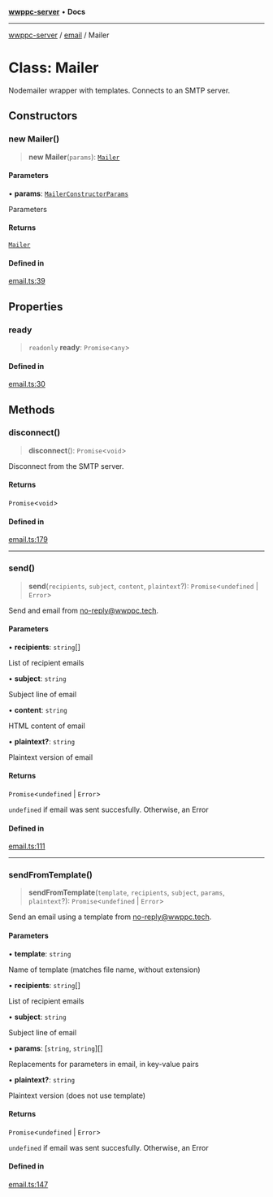 [**wwppc-server**](../../README.md) • **Docs**

***

[wwppc-server](../../modules.md) / [email](../README.md) / Mailer

# Class: Mailer

Nodemailer wrapper with templates. Connects to an SMTP server.

## Constructors

### new Mailer()

> **new Mailer**(`params`): [`Mailer`](Mailer.md)

#### Parameters

• **params**: [`MailerConstructorParams`](../interfaces/MailerConstructorParams.md)

Parameters

#### Returns

[`Mailer`](Mailer.md)

#### Defined in

[email.ts:39](https://github.com/WWPPC/WWPPC-server/blob/ed9c7da6b6decb294863e396def82e9a8d81b105/src/email.ts#L39)

## Properties

### ready

> `readonly` **ready**: `Promise`\<`any`\>

#### Defined in

[email.ts:30](https://github.com/WWPPC/WWPPC-server/blob/ed9c7da6b6decb294863e396def82e9a8d81b105/src/email.ts#L30)

## Methods

### disconnect()

> **disconnect**(): `Promise`\<`void`\>

Disconnect from the SMTP server.

#### Returns

`Promise`\<`void`\>

#### Defined in

[email.ts:179](https://github.com/WWPPC/WWPPC-server/blob/ed9c7da6b6decb294863e396def82e9a8d81b105/src/email.ts#L179)

***

### send()

> **send**(`recipients`, `subject`, `content`, `plaintext`?): `Promise`\<`undefined` \| `Error`\>

Send and email from no-reply@wwppc.tech.

#### Parameters

• **recipients**: `string`[]

List of recipient emails

• **subject**: `string`

Subject line of email

• **content**: `string`

HTML content of email

• **plaintext?**: `string`

Plaintext version of email

#### Returns

`Promise`\<`undefined` \| `Error`\>

`undefined` if email was sent succesfully. Otherwise, an Error

#### Defined in

[email.ts:111](https://github.com/WWPPC/WWPPC-server/blob/ed9c7da6b6decb294863e396def82e9a8d81b105/src/email.ts#L111)

***

### sendFromTemplate()

> **sendFromTemplate**(`template`, `recipients`, `subject`, `params`, `plaintext`?): `Promise`\<`undefined` \| `Error`\>

Send an email using a template from no-reply@wwppc.tech.

#### Parameters

• **template**: `string`

Name of template (matches file name, without extension)

• **recipients**: `string`[]

List of recipient emails

• **subject**: `string`

Subject line of email

• **params**: [`string`, `string`][]

Replacements for parameters in email, in key-value pairs

• **plaintext?**: `string`

Plaintext version (does not use template)

#### Returns

`Promise`\<`undefined` \| `Error`\>

`undefined` if email was sent succesfully. Otherwise, an Error

#### Defined in

[email.ts:147](https://github.com/WWPPC/WWPPC-server/blob/ed9c7da6b6decb294863e396def82e9a8d81b105/src/email.ts#L147)

